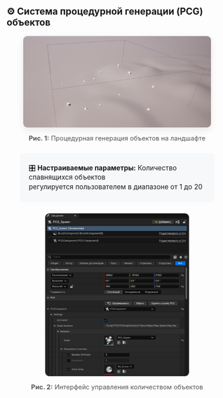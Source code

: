 ## ⚙️ Система процедурной генерации (PCG) объектов

<div align="center" style="margin-bottom: 30px">
  
  <!-- Основной скриншот с подписью (ОБНОВЛЁННЫЙ) -->
  <div style="margin-bottom: 25px">
    <img src="https://github.com/DariaKuklina/PCG_PointsSpawn_5.1/blob/main/Spawner_PCG_5.4/screenshots/demo.png?raw=true" 
         alt="Процедурное размещение объектов"
         style="border: 1px solid #e1e4e8; border-radius: 10px; box-shadow: 0 6px 16px rgba(0,0,0,0.08); max-width: 85%">
    <p style="margin-top: 12px; font-size: 1.05em; color: #555">
      <b>Рис. 1:</b> Процедурная генерация объектов на ландшафте
    </p>
  </div>

  <!-- Описание функционала -->
  <div style="background: #f6f8fa; padding: 15px 20px; border-radius: 8px; margin: 20px auto; max-width: 80%; text-align: left">
    <p style="margin: 8px 0; font-size: 1.1em; line-height: 1.4">
      🎛️ <b>Настраиваемые параметры:</b> Количество спавнящихся объектов<br>
      регулируется пользователем в диапазоне от 1 до 20
    </p>
  </div>

  <!-- Скриншот управления с подписью (ОБНОВЛЁННЫЙ) -->
  <div style="margin-top: 25px">
    <img src="https://github.com/DariaKuklina/PCG_PointsSpawn_5.1/blob/main/Spawner_PCG_5.4/screenshots/demo_2.png?raw=true" 
         alt="Управление параметрами спавна"
         style="border: 1px solid #e1e4e8; border-radius: 10px; max-width: 65%">
    <p style="margin-top: 12px; font-size: 1.05em; color: #555">
      <b>Рис. 2:</b> Интерфейс управления количеством объектов
    </p>
  </div>
  
</div>
